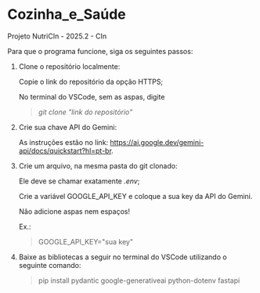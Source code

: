 # Cozinha_e_Saúde
Projeto NutriCIn - 2025.2 - CIn

Para que o programa funcione, siga os seguintes passos:
1. Clone o repositório localmente: 

    Copie o link do repositório da opção HTTPS; 
    
    No terminal do VSCode, sem as aspas, digite 
    >*git clone "link do repositório"*

2. Crie sua chave API do Gemini:

    As instruções estão no link: https://ai.google.dev/gemini-api/docs/quickstart?hl=pt-br.

3. Crie um arquivo, na mesma pasta do git clonado:

    Ele deve se chamar exatamente *.env*;
    
    Crie a variável GOOGLE_API_KEY e coloque a sua key da API do Gemini.
    
    Não adicione aspas nem espaços!

    Ex.:
    >GOOGLE_API_KEY="sua key"

4. Baixe as bibliotecas a seguir no terminal do VSCode utilizando o seguinte comando:
    > pip install pydantic google-generativeai python-dotenv fastapi 

